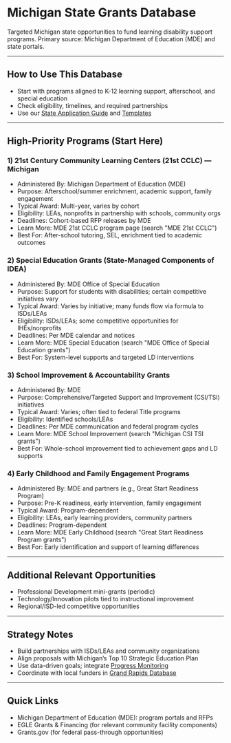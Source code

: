 # Michigan State Grants Database

Targeted Michigan state opportunities to fund learning disability support programs. Primary source: Michigan Department of Education (MDE) and state portals.

---

## How to Use This Database
- Start with programs aligned to K-12 learning support, afterschool, and special education
- Check eligibility, timelines, and required partnerships
- Use our [State Application Guide](state_application_guide.md) and [Templates](state_proposal_templates.md)

---

## High-Priority Programs (Start Here)

### 1) 21st Century Community Learning Centers (21st CCLC) — Michigan
- Administered By: Michigan Department of Education (MDE)
- Purpose: Afterschool/summer enrichment, academic support, family engagement
- Typical Award: Multi-year, varies by cohort
- Eligibility: LEAs, nonprofits in partnership with schools, community orgs
- Deadlines: Cohort-based RFP releases by MDE
- Learn More: MDE 21st CCLC program page (search "MDE 21st CCLC")
- Best For: After-school tutoring, SEL, enrichment tied to academic outcomes

### 2) Special Education Grants (State-Managed Components of IDEA)
- Administered By: MDE Office of Special Education
- Purpose: Support for students with disabilities; certain competitive initiatives vary
- Typical Award: Varies by initiative; many funds flow via formula to ISDs/LEAs
- Eligibility: ISDs/LEAs; some competitive opportunities for IHEs/nonprofits
- Deadlines: Per MDE calendar and notices
- Learn More: MDE Special Education (search "MDE Office of Special Education grants")
- Best For: System-level supports and targeted LD interventions

### 3) School Improvement & Accountability Grants
- Administered By: MDE
- Purpose: Comprehensive/Targeted Support and Improvement (CSI/TSI) initiatives
- Typical Award: Varies; often tied to federal Title programs
- Eligibility: Identified schools/LEAs
- Deadlines: Per MDE communication and federal program cycles
- Learn More: MDE School Improvement (search "Michigan CSI TSI grants")
- Best For: Whole-school improvement tied to achievement gaps and LD supports

### 4) Early Childhood and Family Engagement Programs
- Administered By: MDE and partners (e.g., Great Start Readiness Program)
- Purpose: Pre-K readiness, early intervention, family engagement
- Typical Award: Program-dependent
- Eligibility: LEAs, early learning providers, community partners
- Deadlines: Program-dependent
- Learn More: MDE Early Childhood (search "Great Start Readiness Program grants")
- Best For: Early identification and support of learning differences

---

## Additional Relevant Opportunities
- Professional Development mini-grants (periodic)
- Technology/Innovation pilots tied to instructional improvement
- Regional/ISD-led competitive opportunities

---

## Strategy Notes
- Build partnerships with ISDs/LEAs and community organizations
- Align proposals with Michigan’s Top 10 Strategic Education Plan
- Use data-driven goals; integrate [Progress Monitoring](../../teacher_toolkit/progress_monitoring/index.md)
- Coordinate with local funders in [Grand Rapids Database](../grand_rapids_philanthropist_database.md)

---

## Quick Links
- Michigan Department of Education (MDE): program portals and RFPs
- EGLE Grants & Financing (for relevant community facility components)
- Grants.gov (for federal pass-through opportunities)
